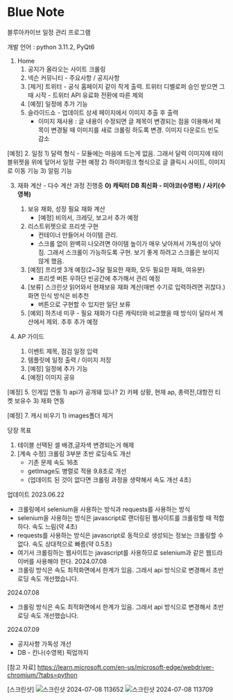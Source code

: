 # Blue Note
블루아카이브 일정 관리 프로그램

개발 언어 : python 3.11.2, PyQt6


1. Home
    1) 공지가 올라오는 사이트 크롤링
    2) 넥슨 커뮤니티 - 주요사항 / 공지사항
    3) [제거] 트위터 - 공식 홈페이지 같이 작게 출력. 트위터 디벨로퍼 승인 받으면 그때 시작
                    - 트위터 API 유료화 전환에 따른 제외
    4) [예정] 일정에 추가 기능
    5) 슬라이드쇼 - 업데이트 상세 페이지에서 이미지 추출 후 출력
        - 이미지 재사용 : 글 내용이 수정되면 글 제목이 변경되는 점을 이용해서 제목이 변경될 때 이미지를 새로 크롤링 하도록 변경. 이미지 다운로드 빈도 감소 

[예정] 2. 일정
    1) 달력 형식
        - 모듈에는 마음에 드는게 없음. 그래서 달력 이미지에 테이블위젯을 위에 덮어서 일정 구현 예정 
    2) 하이퍼링크 형식으로 글 클릭시 사이트, 이미지로 이동 기능
    3) 알림 기능
  
3. 재화 계산 - 다수 계산 과정 진행중
    **0) 캐릭터 DB 최신화 - 미야코(수영복) / 사키(수영복)**
    1) 보유 재화, 성장 필요 재화 계산
        - [예정] 비의서, 크레딧, 보고서 추가 예정
    2) 리스트위젯으로 프리셋 구현
        - 컨테이너 만들어서 아이템 관리.
        - 스크롤 없이 완벽히 나오려면 아이템 높이가 매우 낮아져서 가독성이 낮아짐. 그래서 스크롤이 가능하도록 구현. 보기 좋게 하려고 스크롤은 보이지 않게 했음.
    3) [예정] 프리셋 3개 예정(2~3달 필요한 재화, 모두 필요한 재화, 여유분)
        - 프리셋 버튼 우하단 빈공간에 추가해서 관리 예정
    4) [보류] 스크린샷 읽어와서 현재보유 재화 계산(매번 수기로 입력하려면 귀찮다.) 화면 인식 방식은 비추천
        - 버튼으로 구현할 수 있지만 일단 보류
    6) [예외] 하츠네 미쿠 - 필요 재화가 다른 캐릭터와 비교했을 때 방식이 달라서 계산에서 제외. 추후 추가 예정

4. AP 가이드
    1) 이벤트 제목, 점검 일정 입력
    2) 템플릿에 일정 출력 / 이미지 저장
    3) [예정] 일정에 추가 기능
    4) [예정] 이미지 공유
  
[예정] 5. 인게임 연동
    1) api가 공개돼 있나?
    2) 카페 상황, 현재 ap, 총력전,대항전 티켓 보유수
    3) 재화 연동

[예정] 7. 캐시 비우기
    1) images폴더 제거


당장 목표
1) 테이블 선택된 셀 배경,글자색 변경되는거 해제
2) [계속 수정] 크롤링 3부분 초반 로딩속도 개선
    - 기존 문제 속도            16초
    - getImage도 병렬로 적용    9.8초로 개선
    - (업데이트 된 것이 없다면 크롤링 과정을 생략해서 속도 개선 4초)

업데이트
2023.06.22
- 크롤링에서 selenium을 사용하는 방식과 requests를 사용하는 방식
- selenium을 사용하는 방식은 javascript로 랜더링된 웹사이트를 크롤링할 때 적합하다. 속도 느림(약 4초)
- requests를 사용하는 방식은 javascript로 동적으로 생성되는 정보는 크롤링할 수 없다. 속도 상대적으로 빠름(약 0.5초)
- 여기서 크롤링하는 웹사이트는 javascript를 사용하므로 selenium과 같은 웹드라이버를 사용해야 한다.
2024.07.08
- 크롤링 방식은 속도 최적화면에서 한계가 있음. 그래서 api 방식으로 변경해서 초반 로딩 속도 개선했습니다. 

2024.07.08
- 크롤링 방식은 속도 최적화면에서 한계가 있음. 그래서 api 방식으로 변경해서 초반 로딩 속도 개선했습니다. 

2024.07.09
- 공지사항 가독성 개선
- DB - 칸나(수영복) 픽업까지

[참고 자료]
https://learn.microsoft.com/en-us/microsoft-edge/webdriver-chromium/?tabs=python

[스크린샷]
![스크린샷 2024-07-08 113652](https://github.com/Seoilyoung/Blue-Note/assets/15991117/8616a24b-a5cb-4425-95e4-b3fb92a02b9f)
![스크린샷 2024-07-08 113709](https://github.com/Seoilyoung/Blue-Note/assets/15991117/14ca0b32-ee50-4f29-8891-44092c0817e9)
